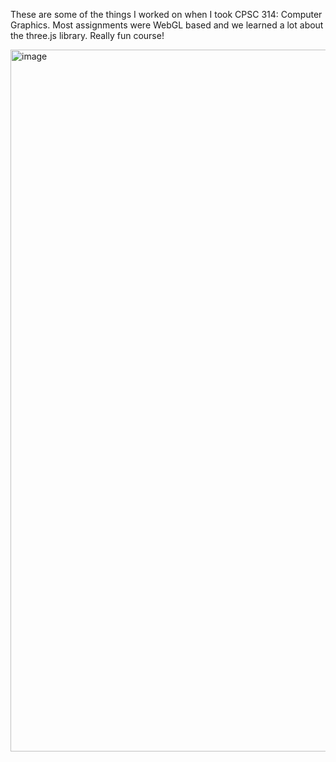 These are some of the things I worked on when I took CPSC 314: Computer Graphics. Most assignments were WebGL based and we learned a lot about the three.js library. Really fun course!



<img width="1123" alt="image" src="https://github.com/user-attachments/assets/620c75b6-a829-4a8a-bc3c-508c4f2b6e9d" />

